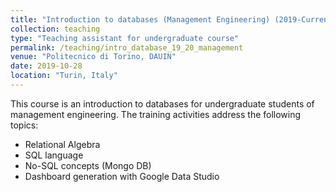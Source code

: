 ```yaml
---
title: "Introduction to databases (Management Engineering) (2019-Current)"
collection: teaching
type: "Teaching assistant for undergraduate course"
permalink: /teaching/intro_database_19_20_management
venue: "Politecnico di Torino, DAUIN"
date: 2019-10-28
location: "Turin, Italy"
---
```


This course is an introduction to databases for undergraduate students of management engineering. The training activities address the following topics:

* Relational Algebra
* SQL language
* No-SQL concepts (Mongo DB)
* Dashboard generation with Google Data Studio
